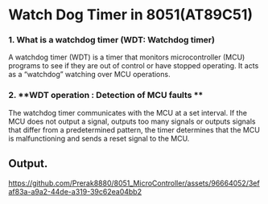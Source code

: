 # Watch Dog Timer in 8051(AT89C51)

 ### 1. **What is a watchdog timer (WDT: Watchdog timer)** <br>
A watchdog timer (WDT) is a timer that monitors microcontroller (MCU) programs to see if they are out of control or have stopped operating. It acts as a “watchdog” watching over MCU operations.</br>

### 2. **WDT operation : Detection of MCU faults **<br>
The watchdog timer communicates with the MCU at a set interval. If the MCU does not output a signal, outputs too many signals or outputs signals that differ from a predetermined pattern, the timer determines that the MCU is malfunctioning and sends a reset signal to the MCU. </br>

## Output.<br>


https://github.com/Prerak8880/8051_MicroController/assets/96664052/3efaf83a-a9a2-44de-a319-39c62ea04bb2


